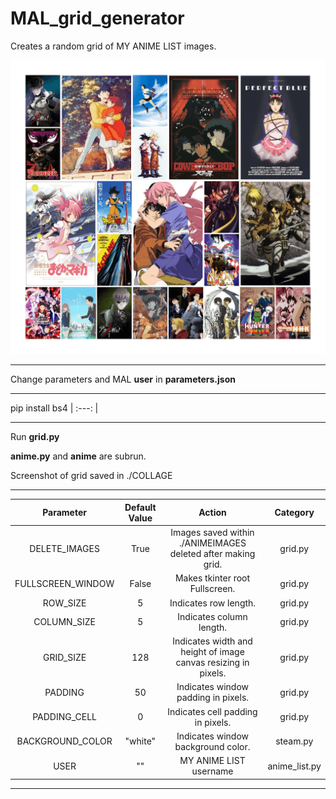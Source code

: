 # MAL_grid_generator
Creates a random grid of MY ANIME LIST images.

![alt text](example.gif)

----------------------------------------------------------------



Change parameters and MAL __user__ in __parameters.json__

----------------------------------------------------------------

pip install bs4
| :---:   | 

----------------------------------------------------------------

Run __grid.py__ 

__anime.py__ and __anime__ are subrun. 

Screenshot of grid saved in ./COLLAGE

----------------------------------------------------------------

Parameter		    						 |  Default Value | Action|Category
| :---:   | :---: | :---: | :---: |
DELETE_IMAGES |									True	|							Images saved within ./ANIMEIMAGES deleted after making grid.|	grid.py
FULLSCREEN_WINDOW  		|					False	|							Makes tkinter root Fullscreen.|	grid.py
ROW_SIZE				|								5			|							Indicates row length.|	grid.py
COLUMN_SIZE 			|							5			|							Indicates column length.|	grid.py
GRID_SIZE 	|					128			|						Indicates width and height of image canvas resizing in pixels.|grid.py	
PADDING								|					50			|							Indicates window padding in pixels.|	grid.py
PADDING_CELL	|				0			|							Indicates cell padding in pixels.|	grid.py
BACKGROUND_COLOR 					|	 	 "white"	|						Indicates window background color.|	steam.py
USER				|	 	 ""	|						MY ANIME LIST username|	anime_list.py

----------------------------------------------------------------
